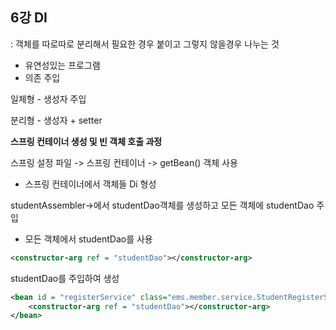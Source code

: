 ## 6강 DI

: 객체를 따로따로 분리해서 필요한 경우 붙이고 그렇지 않을경우 나누는 것

- 유연성있는 프로그램
- 의존 주입



일체형 - 생성자 주입

분리형 - 생성자 + setter



**스프링 컨테이너 생성 및 빈 객체 호출 과정**

스프링 설정 파일 -> 스프링 컨테이너 -> getBean() 객체 사용

- 스프링 컨테이너에서 객체들 Di 형성



studentAssembler->에서 studentDao객체를 생성하고 모든 객체에 studentDao 주입

- 모든 객체에서 studentDao를 사용

```xml
<constructor-arg ref = "studentDao"></constructor-arg>
```

studentDao를 주입하여 생성

```xml
<bean id = "registerService" class="ems.member.service.StudentRegisterService">
	<constructor-arg ref = "studentDao"></constructor-arg>
</bean>
```

